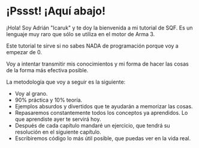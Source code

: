 # ¡Pssst! ¡Aquí abajo!

¡Hola! Soy Adrián "Icaruk" y te doy la bienvenida a mi tutorial de SQF.
Es un lenguaje muy raro que sólo se utiliza en el motor de Arma 3.

Este tutorial te sirve si no sabes NADA de programación porque voy a empezar de 0.

Voy a intentar transmitir mis conocimientos y mi forma de hacer las cosas de la forma más efectiva posible.

La metodología que voy a seguir es la siguiente:

- Voy al grano.
- 90% práctica y 10% teoría.
- Ejemplos absurdos y divertidos que te ayudarán a memorizar las cosas.
- Repasaremos constantemente todos los conceptos ya aprendidos. Lo que aprendiste ayer te servirá hoy.
- Después de cada capítulo mandaré un ejercicio, que tendrá su resolución en el siguiente capítulo.
- Escribiremos código lo más útil posible, que puedas ver en la vida real.

